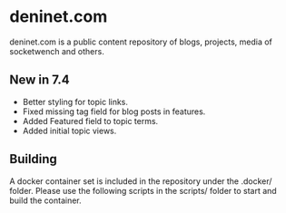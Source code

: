 # deninet.com #

deninet.com is a public content repository of blogs, projects, media of socketwench and others. 

## New in 7.4 ##

* Better styling for topic links. 
* Fixed missing tag field for blog posts in features.
* Added Featured field to topic terms.
* Added initial topic views.

## Building ##

A docker container set is included in the repository under the .docker/ folder. Please use the following
scripts in the scripts/ folder to start and build the container. 
